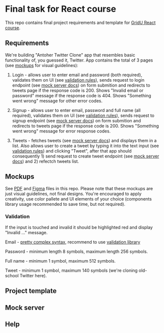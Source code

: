 # Final task for React course

This repo contains final project requirements and template for [GridU React course](https://gridu.litmos.com/home/LearningPath/26572?r=False&ts=637785982384795974).

## Requirements
We're building "Antoher Twitter Clone" app that resembles basic functionality of, you guessed it, Twitter. App contains the total of 3 pages (see [mockups](#mockups) for visual guidelines):

1) Login - allows user to enter email and password (both required), validates them on UI (see [validation rules](#validation)), sends request to login endpoint (see [mock server docs](#mock_server)) on form submition and redirects to tweets page if the response code is 200. Shows "Invalid email or password" message if the response code is 404. Shows "Something went wrong" message for other error codes.

2) Signup - allows user to enter email, password and full name (all required), validates them on UI (see [validation rules](#validation)), sends request to signup endpoint (see [mock server docs](#mock_server)) on form submition and redirects to tweets page if the response code is 200. Shows "Something went wrong" message for error response codes.

3) Tweets - fetches tweets (see [mock server docs](#mock_server)) and displays them in a list. Also allows user to create a tweet by typing it into the text input (see [validation rules](#validation)) and clicking "Tweet", after that app should consequently 1) send request to create tweet endpoint (see [mock server docs](#mock_server)) and 2) refectch tweets list.

## Mockups
See [PDF](twitter-clone.pdf) and [Figma](twitter-clone.fig) files in this repo. Please note that these mockups are just visual guidelines, not final designs. You're encouraged to apply creativity, use color pallete and UI elements of your choice (components library usage recommended to save time, but not required).

### Validation
If the input is touched and invalid it should be highlighted red and display "Invalid ..." message.

Email - [pretty complex syntax](https://en.wikipedia.org/wiki/Email_address#Syntax), recommend to use [validation library](https://github.com/manishsaraan/email-validator)

Password - minimum length 8 symbols, maximum length 256 symbols.

Full name - minimum 1 symbol, maximum 512 symbols.

Tweet - minimum 1 symbol, maximum 140 symbols (we're cloning old-school Twitter here).

## Project template

## Mock server

## Help
